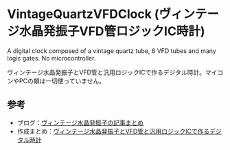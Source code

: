 # VintageQuartzVFDClock (ヴィンテージ水晶発振子VFD管ロジックIC時計)
A digital clock composed of a vintage quartz tube, 6 VFD tubes and many logic gates. No microcontroller.

ヴィンテージ水晶発振子とVFD管と汎用ロジックICで作るデジタル時計。マイコンやPCの類は一切使っていません。

## 参考
- ブログ：[ヴィンテージ水晶発振子の記事まとめ](https://blog.revetronique.com/quartz-summary/)
- 作成まとめ：[ヴィンテージ水晶発振子とVFD管と汎用ロジックICで作るデジタル時計](https://protopedia.net/prototype/4807)
